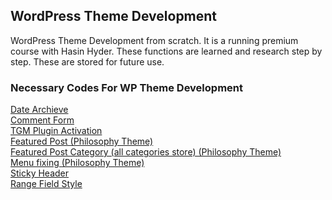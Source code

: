 ## WordPress Theme Development 
WordPress Theme Development from scratch. It is a running premium course with Hasin Hyder. These functions are learned and research step by step. These are stored for future use.

### Necessary Codes For WP Theme Development
<a href="https://github.com/zmfoundation/Wordpress/blob/master/custom-query.php%20(get_posts%20with%20pagination)">Date Archieve</a>
<br>
<a href="https://github.com/zmfoundation/Wordpress/blob/master/wordpress%20comment%20form">Comment Form</a>
<br>
<a href="https://github.com/zmfoundation/Wordpress/blob/master/TGM%20Plugin">TGM Plugin Activation</a>
<br>
<a href="https://github.com/zmfoundation/Wordpress/blob/master/featured-post">Featured Post (Philosophy Theme)</a>
<br>
<a href="https://github.com/zmfoundation/Wordpress/blob/master/all-categories">Featured Post Category (all categories store) (Philosophy Theme)</a>
<br>
<a href="https://github.com/zmfoundation/Wordpress/blob/master/Philosophy%20Menu">Menu fixing (Philosophy Theme)</a> <br>
<a href="https://github.com/zmfoundation/Wordpress/blob/master/Sticky%20Header">Sticky Header</a> <br>
<a href="https://github.com/zmfoundation/Wordpress/blob/master/range-style">Range Field Style </a> <br>
